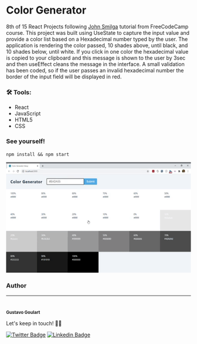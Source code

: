 # Color Generator
8th of 15 React Projects following [John Smilga](https://github.com/john-smilga/react-projects) tutorial from FreeCodeCamp course. This project was built using UseState to capture the input value and provide a color list based on a Hexadecimal number typed by the user. The application is rendering the color passed, 10 shades above, until black, and 10 shades below, until white. If you click in one color the hexadecimal value is copied to your clipboard and this message is shown to the user by 3sec and then useEffect cleans the message in the interface. A small validation has been coded, so if the user passes an invalid hexadecimal number the border of the input field will be displayed in red.

### 🛠 Tools:
- React
- JavaScript
- HTML5
- CSS

### See yourself!
```
npm install && npm start
```



<p align="center">
  <a href="" rel="noopener">
  <img width=600px height=300px src="/public/image.gif" alt="project ilustration"></a>
</p>

### Author
---
 <img style="border-radius: 50%" src="https://avatars2.githubusercontent.com/u/68348319?s=400&u=e7faae76a279d2cbe5d725724fce5e85b0f88b44&v=4" width="100px;" alt=""/>
 <br />
 <sub><b>Gustavo Goulart</b></sub>

Let's keep in touch! 👋🏽

[![Twitter Badge](https://img.shields.io/badge/-@gustgoulart-1ca0f1?style=flat-square&labelColor=1ca0f1&logo=twitter&logoColor=white&link=https://twitter.com/gustgoulart)](https://twitter.com/gustgoulart) [![Linkedin Badge](https://img.shields.io/badge/-Gustavo-blue?style=flat-square&logo=Linkedin&logoColor=white&link=https://www.linkedin.com/in/goulartgb/)](https://www.linkedin.com/in/goulartgb/) 
